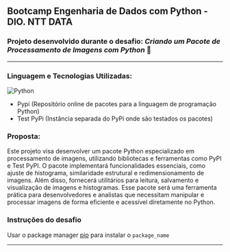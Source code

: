 ## Bootcamp Engenharia de Dados com Python - DIO. NTT DATA

### Projeto desenvolvido durante o desafio: *Criando um Pacote de Processamento de Imagens com Python* 📸
---

### Linguagem e Tecnologias Utilizadas:
![Python](https://img.shields.io/badge/python-3670A0?style=for-the-badge&logo=python&logoColor=ffdd54)
* Pypi (Repositório online de pacotes para a linguagem de programação Python)
* Test PyPi (Instância separada do PyPi onde são testados os pacotes)

  
### Proposta:
Este projeto visa desenvolver um pacote Python especializado em processamento de imagens, utilizando bibliotecas e ferramentas como PyPI e Test PyPI. O pacote implementará funcionalidades essenciais, como ajuste de histograma, similaridade estrutural e redimensionamento de imagens. Além disso, fornecerá utilitários para leitura, salvamento e visualização de imagens e histogramas. Esse pacote será uma ferramenta prática para desenvolvedores e analistas que necessitam manipular e processar imagens de forma eficiente e acessível diretamente no Python.


### Instruções do desafio

Usar o package manager [pip](https://pip.pypa.io/en/stable/) para instalar o `package_name`

---
